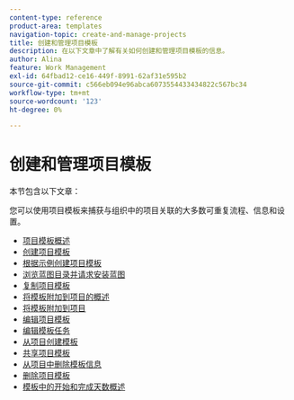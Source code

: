 ```yaml
---
content-type: reference
product-area: templates
navigation-topic: create-and-manage-projects
title: 创建和管理项目模板
description: 在以下文章中了解有关如何创建和管理项目模板的信息。
author: Alina
feature: Work Management
exl-id: 64fbad12-ce16-449f-8991-62af31e595b2
source-git-commit: c566eb094e96abca6073554433434822c567bc34
workflow-type: tm+mt
source-wordcount: '123'
ht-degree: 0%

---
```


# 创建和管理项目模板

本节包含以下文章：

您可以使用项目模板来捕获与组织中的项目关联的大多数可重复流程、信息和设置。

* [项目模板概述](../../../manage-work/projects/create-and-manage-templates/project-template-overview.md)
* [创建项目模板](../../../manage-work/projects/create-and-manage-templates/create-template.md)
* [根据示例创建项目模板](../../../manage-work/projects/create-and-manage-templates/create-templates-from-examples.md)
* [浏览蓝图目录并请求安装蓝图](../../../administration-and-setup/blueprints/browse-catalog.md)
* [复制项目模板](../../../manage-work/projects/create-and-manage-templates/copy-template.md)
* [将模板附加到项目的概述](../../../manage-work/projects/create-and-manage-templates/attach-template-to-project-overview.md)
* [将模板附加到项目](../../../manage-work/projects/create-and-manage-templates/attach-template-to-project.md)
* [编辑项目模板](../../../manage-work/projects/create-and-manage-templates/edit-templates.md)
* [编辑模板任务](../../../manage-work/projects/create-and-manage-templates/edit-template-task.md)
* [从项目创建模板](../../../manage-work/projects/create-and-manage-templates/create-template-from-project.md)
* [共享项目模板](../../../manage-work/projects/create-and-manage-templates/share-project-template.md)
* [从项目中删除模板信息](../../../manage-work/projects/create-and-manage-templates/remove-template-from-project.md)
* [删除项目模板](../../../manage-work/projects/create-and-manage-templates/delete-templates.md)
* [模板中的开始和完成天数概述](../../../manage-work/projects/create-and-manage-templates/overview-of-start-completion-day-on-template.md)
